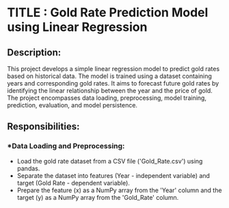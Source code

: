 
# TITLE : Gold Rate Prediction Model using Linear Regression

## Description:
This project develops a simple linear regression model to predict gold rates based on historical data. The model is trained using a dataset containing years and corresponding gold rates.  It aims to forecast future gold rates by identifying the linear relationship between the year and the price of gold. The project encompasses data loading, preprocessing, model training, prediction, evaluation, and model persistence.

## Responsibilities:

### *Data Loading and Preprocessing:
* Load the gold rate dataset from a CSV file ('Gold_Rate.csv') using pandas.
* Separate the dataset into features (Year - independent variable) and target (Gold Rate - dependent variable).
* Prepare the feature (x) as a NumPy array from the 'Year' column and the target (y) as a NumPy array from the 'Gold_Rate' column.


